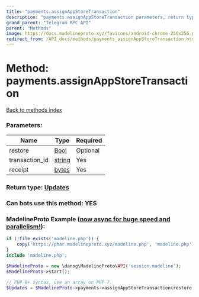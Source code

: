 ```yaml
---
title: "payments.assignAppStoreTransaction"
description: "payments.assignAppStoreTransaction parameters, return type and example"
grand_parent: "Telegram RPC API"
parent: "Methods"
image: https://docs.madelineproto.xyz/favicons/android-chrome-256x256.png
redirect_from: /API_docs/methods/payments_assignAppStoreTransaction.html
---
```

# Method: payments.assignAppStoreTransaction
[Back to methods index](index.html)



### Parameters:

| Name     |    Type       | Required |
|----------|---------------|----------|
|restore|[Bool](/API_docs/types/Bool.html) | Optional|
|transaction\_id|[string](/API_docs/types/string.html) | Yes|
|receipt|[bytes](/API_docs/types/bytes.html) | Yes|


### Return type: [Updates](/API_docs/types/Updates.html)

### Can bots use this method: **YES**


### MadelineProto Example ([now async for huge speed and parallelism!](https://docs.madelineproto.xyz/docs/ASYNC.html)):


```php
if (!file_exists('madeline.php')) {
    copy('https://phar.madelineproto.xyz/madeline.php', 'madeline.php');
}
include 'madeline.php';

$MadelineProto = new \danog\MadelineProto\API('session.madeline');
$MadelineProto->start();

// PHP 8+ syntax, use an array on PHP 7.
$Updates = $MadelineProto->payments->assignAppStoreTransaction(restore: Bool, transaction_id: 'string', receipt: 'bytes', );
```

